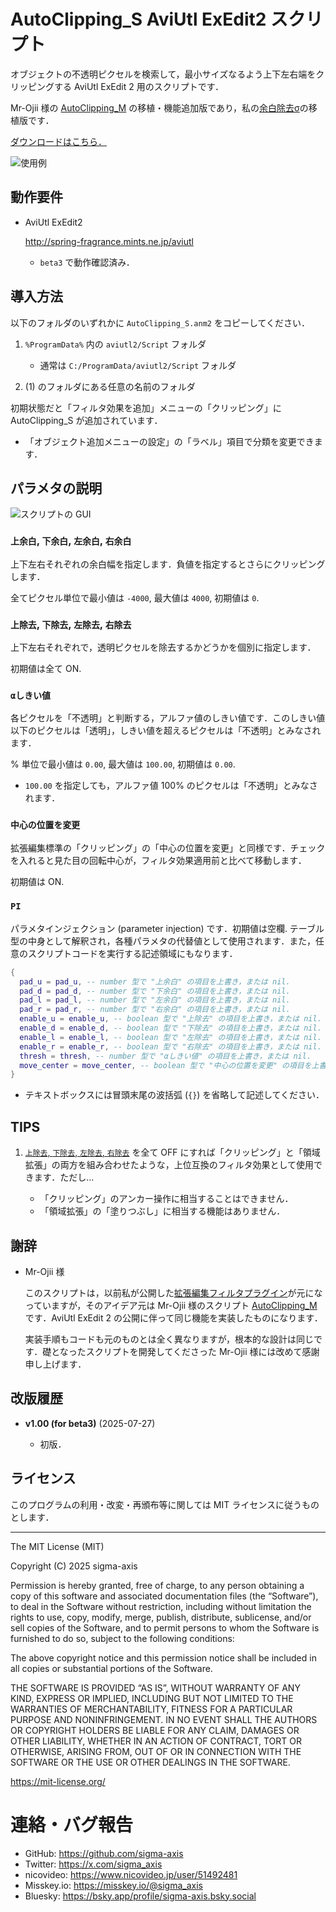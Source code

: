 # AutoClipping_S AviUtl ExEdit2 スクリプト

オブジェクトの不透明ピクセルを検索して，最小サイズなるよう上下左右端をクリッピングする AviUtl ExEdit 2 用のスクリプトです．

Mr-Ojii 様の [AutoClipping_M](https://github.com/Mr-Ojii/AviUtl-AutoClipping_M-Script) の移植・機能追加版であり，私の[余白除去σ](https://github.com/sigma-axis/aviutl_CropBlank_S)の移植版です．

[ダウンロードはこちら．](https://github.com/sigma-axis/aviutl2_script_AutoClipping_S/releases)

![使用例](https://github.com/user-attachments/assets/716b4c5e-0af5-4ae6-90e5-cb494a773395)

##  動作要件

- AviUtl ExEdit2

  http://spring-fragrance.mints.ne.jp/aviutl

  - `beta3` で動作確認済み．

##  導入方法

以下のフォルダのいずれかに `AutoClipping_S.anm2` をコピーしてください．

1.  `%ProgramData%` 内の `aviutl2/Script` フォルダ
    - 通常は `C:/ProgramData/aviutl2/Script` フォルダ

1.  (1) のフォルダにある任意の名前のフォルダ

初期状態だと「フィルタ効果を追加」メニューの「クリッピング」に AutoClipping_S が追加されています．
- 「オブジェクト追加メニューの設定」の「ラベル」項目で分類を変更できます．

##  パラメタの説明

![スクリプトの GUI](https://github.com/user-attachments/assets/a366d849-8d63-4b8c-b398-2791b54b79e5)

### `上余白`, `下余白`, `左余白`, `右余白`

上下左右それぞれの余白幅を指定します．負値を指定するとさらにクリッピングします．

全てピクセル単位で最小値は `-4000`, 最大値は `4000`, 初期値は `0`.

### `上除去`, `下除去`, `左除去`, `右除去`

上下左右それぞれで，透明ピクセルを除去するかどうかを個別に指定します．

初期値は全て ON.

### `αしきい値`

各ピクセルを「不透明」と判断する，アルファ値のしきい値です．このしきい値以下のピクセルは「透明」，しきい値を超えるピクセルは「不透明」とみなされます．

% 単位で最小値は `0.00`, 最大値は `100.00`, 初期値は `0.00`.

- `100.00` を指定しても，アルファ値 100% のピクセルは「不透明」とみなされます．

### `中心の位置を変更`

拡張編集標準の「クリッピング」の「中心の位置を変更」と同様です．チェックを入れると見た目の回転中心が，フィルタ効果適用前と比べて移動します．

初期値は ON.

### `PI`

パラメタインジェクション (parameter injection) です．初期値は空欄. テーブル型の中身として解釈され，各種パラメタの代替値として使用されます．また，任意のスクリプトコードを実行する記述領域にもなります．

```lua
{
  pad_u = pad_u, -- number 型で "上余白" の項目を上書き，または nil.
  pad_d = pad_d, -- number 型で "下余白" の項目を上書き，または nil.
  pad_l = pad_l, -- number 型で "左余白" の項目を上書き，または nil.
  pad_r = pad_r, -- number 型で "右余白" の項目を上書き，または nil.
  enable_u = enable_u, -- boolean 型で "上除去" の項目を上書き，または nil. 0 を false, 0 以外を true 扱いとして number 型も可能．
  enable_d = enable_d, -- boolean 型で "下除去" の項目を上書き，または nil. 0 を false, 0 以外を true 扱いとして number 型も可能．
  enable_l = enable_l, -- boolean 型で "左除去" の項目を上書き，または nil. 0 を false, 0 以外を true 扱いとして number 型も可能．
  enable_r = enable_r, -- boolean 型で "右除去" の項目を上書き，または nil. 0 を false, 0 以外を true 扱いとして number 型も可能．
  thresh = thresh, -- number 型で "αしきい値" の項目を上書き，または nil.
  move_center = move_center, -- boolean 型で "中心の位置を変更" の項目を上書き，または nil. 0 を false, 0 以外を true 扱いとして number 型も可能．
}
```
- テキストボックスには冒頭末尾の波括弧 (`{}`) を省略して記述してください．


##  TIPS

1.  [`上除去`, `下除去`, `左除去`, `右除去`](#上除去-下除去-左除去-右除去) を全て OFF にすれば「クリッピング」と「領域拡張」の両方を組み合わせたような，上位互換のフィルタ効果として使用できます．ただし...

    - 「クリッピング」のアンカー操作に相当することはできません．
    - 「領域拡張」の「塗りつぶし」に相当する機能はありません．


##  謝辞

- Mr-Ojii 様

  このスクリプトは，以前私が公開した[拡張編集フィルタプラグイン](https://github.com/sigma-axis/aviutl_CropBlank_S)が元になっていますが，そのアイデア元は Mr-Ojii 様のスクリプト [AutoClipping_M](https://github.com/Mr-Ojii/AviUtl-AutoClipping_M-Script) です．AviUtl ExEdit 2 の公開に伴って同じ機能を実装したものになります．

  実装手順もコードも元のものとは全く異なりますが，根本的な設計は同じです．礎となったスクリプトを開発してくださった Mr-Ojii 様には改めて感謝申し上げます．


## 改版履歴

- **v1.00 (for beta3)** (2025-07-27)

  - 初版．


## ライセンス

このプログラムの利用・改変・再頒布等に関しては MIT ライセンスに従うものとします．

---

The MIT License (MIT)

Copyright (C) 2025 sigma-axis

Permission is hereby granted, free of charge, to any person obtaining a copy of this software and associated documentation files (the “Software”), to deal in the Software without restriction, including without limitation the rights to use, copy, modify, merge, publish, distribute, sublicense, and/or sell copies of the Software, and to permit persons to whom the Software is furnished to do so, subject to the following conditions:

The above copyright notice and this permission notice shall be included in all copies or substantial portions of the Software.

THE SOFTWARE IS PROVIDED “AS IS”, WITHOUT WARRANTY OF ANY KIND, EXPRESS OR IMPLIED, INCLUDING BUT NOT LIMITED TO THE WARRANTIES OF MERCHANTABILITY, FITNESS FOR A PARTICULAR PURPOSE AND NONINFRINGEMENT. IN NO EVENT SHALL THE AUTHORS OR COPYRIGHT HOLDERS BE LIABLE FOR ANY CLAIM, DAMAGES OR OTHER LIABILITY, WHETHER IN AN ACTION OF CONTRACT, TORT OR OTHERWISE, ARISING FROM, OUT OF OR IN CONNECTION WITH THE SOFTWARE OR THE USE OR OTHER DEALINGS IN THE SOFTWARE.

https://mit-license.org/


#  連絡・バグ報告

- GitHub: https://github.com/sigma-axis
- Twitter: https://x.com/sigma_axis
- nicovideo: https://www.nicovideo.jp/user/51492481
- Misskey.io: https://misskey.io/@sigma_axis
- Bluesky: https://bsky.app/profile/sigma-axis.bsky.social
